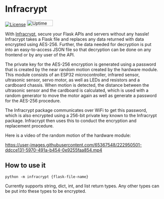 # Infracrypt

<p>
  <a href="https://github.com/arnavgupta03/regionsell/blob/main/LICENSE"><img src="https://img.shields.io/badge/license-MIT-purple" alt="License"></a>
  <a href="https://regionsell.azurewebsites.net/?item=something"><img src="https://betteruptime.com/status-badges/v1/monitor/a9kf.svg" alt="Uptime" width=85 height=20></a>
</p>

With [Infracrypt](https://pypi.org/project/infracrypt/), secure your Flask APIs and servers without any hassle! Infracrypt takes a Flask file and replaces any data returned with data encrypted using AES-256. Further, the data needed for decryption is put into an easy-to-access JSON file so that decryption can be done on any frontend or by any user of the API.

The private key for the AES-256 encryption is generated using a password that is created by the near random motion created by the hardware module. This module consists of an ESP32 microcontroller, infrared sensor, ultrasonic sensor, servo motor, as well as LEDs and resistors and a cardboard chassis. When motion is detected, the distance between the ultrasonic sensor and the cardboard is calculated, which is used with a random generator to move the motor again as well as generate a password for the AES-256 procedure.

The Infracrypt package communicates over WiFi to get this password, which is also encrypted using a 256-bit private key known to the Infracrypt package. Infracrypt then uses this to conduct the encryption and replacement procedure.

Here is a video of the random motion of the hardware module:

https://user-images.githubusercontent.com/65367548/222950501-ddcce131-5970-491a-b454-0e9255faa854.mp4

## How to use it

```
python -m infracrypt {flask-file-name}
```

Currently supports string, dict, int, and list return types. Any other types can be put into these types to be encrypted.
